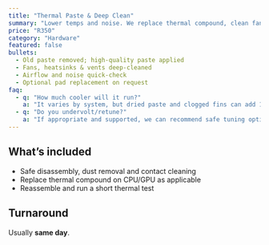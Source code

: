 ```yaml
---
title: "Thermal Paste & Deep Clean"
summary: "Lower temps and noise. We replace thermal compound, clean fans & heatsinks, and clear dust safely."
price: "R350"
category: "Hardware"
featured: false
bullets:
  - Old paste removed; high-quality paste applied
  - Fans, heatsinks & vents deep-cleaned
  - Airflow and noise quick-check
  - Optional pad replacement on request
faq:
  - q: "How much cooler will it run?"
    a: "It varies by system, but dried paste and clogged fins can add 10–20°C. You’ll usually see lower temps and less fan noise."
  - q: "Do you undervolt/retune?"
    a: "If appropriate and supported, we can recommend safe tuning options. Advanced tuning is a separate service."
---
```


## What’s included
- Safe disassembly, dust removal and contact cleaning  
- Replace thermal compound on CPU/GPU as applicable  
- Reassemble and run a short thermal test

## Turnaround
Usually **same day**.
